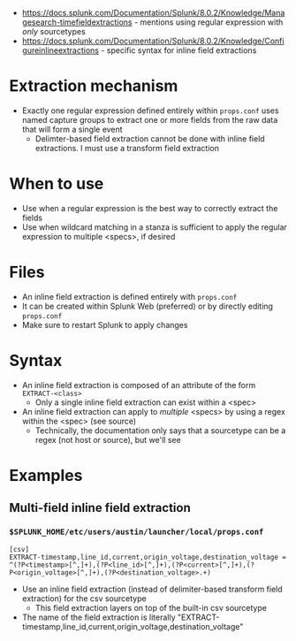 - https://docs.splunk.com/Documentation/Splunk/8.0.2/Knowledge/Managesearch-timefieldextractions - mentions using regular expression with _only_ sourcetypes
- https://docs.splunk.com/Documentation/Splunk/8.0.2/Knowledge/Configureinlineextractions - specific syntax for inline field extractions
# Extraction mechanism
- Exactly one regular expression defined entirely within `props.conf` uses named capture groups to extract one or more fields from the raw data that
  will form a single event
  - Delimter-based field extraction cannot be done with inline field extractions. I must use a transform field extraction
# When to use
- Use when a regular expression is the best way to correctly extract the fields
- Use when wildcard matching in a stanza is sufficient to apply the regular expression to multiple \<specs>, if desired
# Files
- An inline field extraction is defined entirely with `props.conf`
- It can be created within Splunk Web (preferred) or by directly editing `props.conf`
- Make sure to restart Splunk to apply changes
# Syntax
- An inline field extraction is composed of an attribute of the form `EXTRACT-<class>` 
  - Only a single inline field extraction can exist within a \<spec>
- An inline field extraction can apply to *multiple* \<specs> by using a regex within the \<spec> (see source)
  - Technically, the documentation only says that a sourcetype can be a regex (not host or source), but we'll see
# Examples
## Multi-field inline field extraction
### `$SPLUNK_HOME/etc/users/austin/launcher/local/props.conf`
```
[csv]
EXTRACT-timestamp,line_id,current,origin_voltage,destination_voltage = ^(?P<timestamp>[^,]+),(?P<line_id>[^,]+),(?P<current>[^,]+),(?P<origin_voltage>[^,]+),(?P<destination_voltage>.+)
```
- Use an inline field extraction (instead of delimiter-based transform field extraction) for the csv sourcetype 
  - This field extraction layers on top of the built-in csv sourcetype
- The name of the field extraction is literally "EXTRACT-timestamp,line_id,current,origin_voltage,destination_voltage"